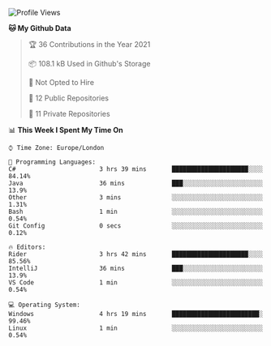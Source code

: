 <!--START_SECTION:waka-->
![Profile Views](http://img.shields.io/badge/Profile%20Views-0-blue)

**🐱 My Github Data** 

> 🏆 36 Contributions in the Year 2021
 > 
> 📦 108.1 kB Used in Github's Storage 
 > 
> 🚫 Not Opted to Hire
 > 
> 📜 12 Public Repositories 
 > 
> 🔑 11 Private Repositories  
 > 
📊 **This Week I Spent My Time On** 

```text
⌚︎ Time Zone: Europe/London

💬 Programming Languages: 
C#                       3 hrs 39 mins       █████████████████████░░░░   84.14% 
Java                     36 mins             ███░░░░░░░░░░░░░░░░░░░░░░   13.9% 
Other                    3 mins              ░░░░░░░░░░░░░░░░░░░░░░░░░   1.31% 
Bash                     1 min               ░░░░░░░░░░░░░░░░░░░░░░░░░   0.54% 
Git Config               0 secs              ░░░░░░░░░░░░░░░░░░░░░░░░░   0.12%

🔥 Editors: 
Rider                    3 hrs 42 mins       █████████████████████░░░░   85.56% 
IntelliJ                 36 mins             ███░░░░░░░░░░░░░░░░░░░░░░   13.9% 
VS Code                  1 min               ░░░░░░░░░░░░░░░░░░░░░░░░░   0.54%

💻 Operating System: 
Windows                  4 hrs 19 mins       ████████████████████████░   99.46% 
Linux                    1 min               ░░░░░░░░░░░░░░░░░░░░░░░░░   0.54%

```


<!--END_SECTION:waka-->